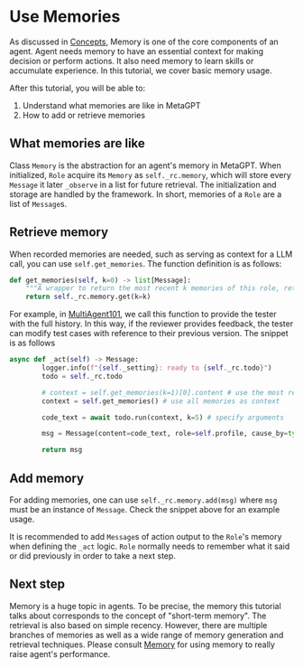 # Use Memories
As discussed in [Concepts](concepts), Memory is one of the core components of an agent. Agent needs memory to have an essential context for making decision or perform actions. It also need memory to learn skills or accumulate experience. In this tutorial, we cover basic memory usage.

After this tutorial, you will be able to:
1. Understand what memories are like in MetaGPT
2. How to add or retrieve memories

## What memories are like
Class `Memory` is the abstraction for an agent's memory in MetaGPT. When initialized, `Role` acquire its `Memory` as `self._rc.memory`, which will store every `Message` it later `_observe` in a list for future retrieval. The initialization and storage are handled by the framework. In short, memories of a `Role` are a list of `Message`s.

## Retrieve memory
When recorded memories are needed, such as serving as context for a LLM call, you can use `self.get_memories`. The function definition is as follows:
```python
def get_memories(self, k=0) -> list[Message]:
    """A wrapper to return the most recent k memories of this role, return all when k=0"""
    return self._rc.memory.get(k=k)
```

For example, in [MultiAgent101](multi_agent_101), we call this function to provide the tester with the full history. In this way, if the reviewer provides feedback, the tester can modify test cases with reference to their previous version. The snippet is as follows

```python
async def _act(self) -> Message:
        logger.info(f"{self._setting}: ready to {self._rc.todo}")
        todo = self._rc.todo

        # context = self.get_memories(k=1)[0].content # use the most recent memory as context
        context = self.get_memories() # use all memories as context

        code_text = await todo.run(context, k=5) # specify arguments

        msg = Message(content=code_text, role=self.profile, cause_by=type(todo))

        return msg
```

## Add memory
For adding memories, one can use ```self._rc.memory.add(msg)``` where `msg` must be an instance of `Message`. Check the snippet above for an example usage.

It is recommended to add `Message`s of action output to the `Role`'s memory when defining the `_act` logic. `Role` normally needs to remember what it said or did previously in order to take a next step.

## Next step
Memory is a huge topic in agents. To be precise, the memory this tutorial talks about corresponds to the concept of "short-term memory". The retrieval is also based on simple recency. However, there are multiple branches of memories as well as a wide range of memory generation and retrieval techniques. Please consult [Memory](/guide/in_depth_guides/memories) for using memory to really raise agent's performance.